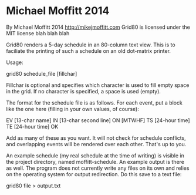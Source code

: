 Michael Moffitt 2014
======
By Michael Moffitt 2014
http://mikejmoffitt.com
Grid80 is licensed under the MIT license blah blah blah

Grid80 renders a 5-day schedule in an 80-column text view. This is to faciliate
the printing of such a schedule on an old dot-matrix printer. 

Usage:

grid80 schedule_file [fillchar]

Fillchar is optional and specifies which character is used to fill empty space
in the grid. If no character is specified, a space is used (empty).

The format for the schedule file is as follows. For each event, put a block 
like the one here (filling in your own values, of course):
 
EV [13-char name]
IN [13-char second line]
ON [MTWHF]
TS [24-hour time]
TE [24-hour time]
OK

Add as many of these as you want. It will not check for schedule conflicts, and
overlapping events will be rendered over each other. That's up to you.

An example schedule (my real schedule at the time of writing) is visible in
the project directory, named moffitt-schedule. An example output is there as
well. The program does not currently write any files on its own and relies on
the operating system for output redirection. Do this save to a text file:

grid80 file > output.txt
